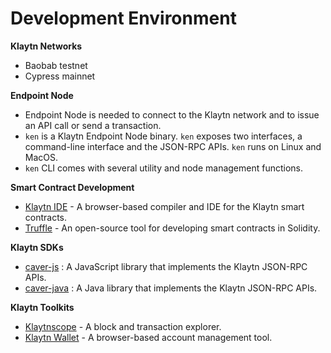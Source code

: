 # Development Environment

**Klaytn Networks**

* Baobab testnet
* Cypress mainnet

**Endpoint Node**

* Endpoint Node is needed to connect to the Klaytn network and to issue an API call or send a transaction. 
* `ken` is a Klaytn Endpoint Node binary. `ken` exposes two interfaces, a command-line interface and the JSON-RPC APIs. `ken` runs on Linux and MacOS.
* `ken` CLI comes with several utility and node management functions.

**Smart Contract Development**

* [Klaytn IDE](https://ide.klaytn.com/) - A browser-based compiler and IDE for the Klaytn smart contracts. 
* [Truffle](https://github.com/trufflesuite/truffle) - An open-source tool for developing smart contracts in Solidity.

**Klaytn SDKs** 

* [caver-js](../bapp/sdk/caver-js/) : A JavaScript library that implements the Klaytn JSON-RPC APIs.
* [caver-java](../bapp/sdk/caver-java/) : A Java library that implements the Klaytn JSON-RPC APIs. 

**Klaytn Toolkits**

* [Klaytnscope](https://scope.klaytn.com/) - A block and transaction explorer. 
* [Klaytn Wallet](https://wallet.klaytn.com/) - A browser-based account management tool.



